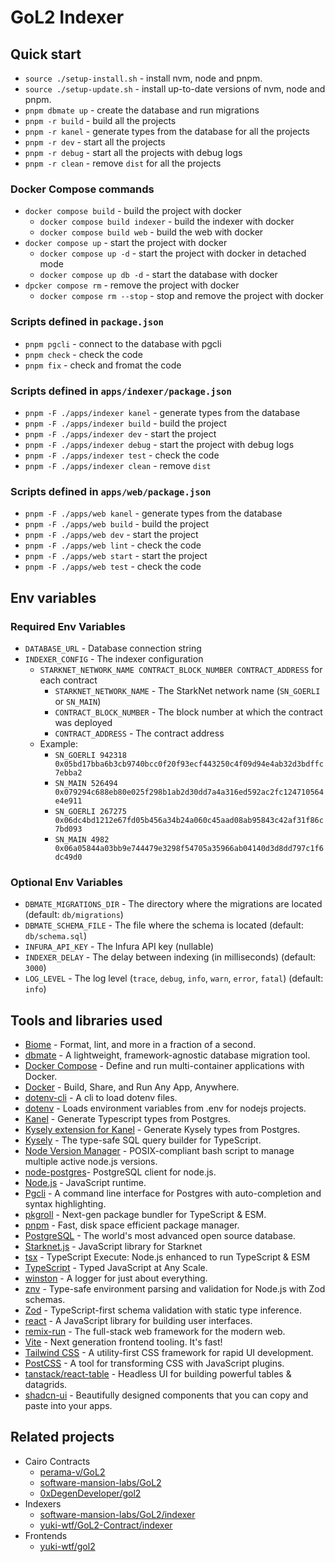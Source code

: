 # GoL2 Indexer

## Quick start

- `source ./setup-install.sh` - install nvm, node and pnpm.
- `source ./setup-update.sh` - install up-to-date versions of nvm, node and pnpm.
- `pnpm dbmate up` - create the database and run migrations
- `pnpm -r build` - build all the projects
- `pnpm -r kanel` - generate types from the database for all the projects
- `pnpm -r dev` - start all the projects
- `pnpm -r debug` - start all the projects with debug logs
- `pnpm -r clean` - remove `dist` for all the projects

### Docker Compose commands

- `docker compose build` - build the project with docker
  - `docker compose build indexer` - build the indexer with docker
  - `docker compose build web` - build the web with docker
- `docker compose up` - start the project with docker
  - `docker compose up -d` - start the project with docker in detached mode
  - `docker compose up db -d` - start the database with docker
- `dpcker compose rm` - remove the project with docker
  - `docker compose rm --stop` - stop and remove the project with docker

### Scripts defined in `package.json`

- `pnpm pgcli` - connect to the database with pgcli
- `pnpm check` - check the code
- `pnpm fix` - check and fromat the code

### Scripts defined in `apps/indexer/package.json`

- `pnpm -F ./apps/indexer kanel` - generate types from the database
- `pnpm -F ./apps/indexer build` - build the project
- `pnpm -F ./apps/indexer dev` - start the project
- `pnpm -F ./apps/indexer debug` - start the project with debug logs
- `pnpm -F ./apps/indexer test` - check the code
- `pnpm -F ./apps/indexer clean` - remove `dist`

### Scripts defined in `apps/web/package.json`

- `pnpm -F ./apps/web kanel` - generate types from the database
- `pnpm -F ./apps/web build` - build the project
- `pnpm -F ./apps/web dev` - start the project
- `pnpm -F ./apps/web lint` - check the code
- `pnpm -F ./apps/web start` - start the project
- `pnpm -F ./apps/web test` - check the code

## Env variables

### Required Env Variables

- `DATABASE_URL` - Database connection string
- `INDEXER_CONFIG` - The indexer configuration
  - `STARKNET_NETWORK_NAME CONTRACT_BLOCK_NUMBER CONTRACT_ADDRESS` for each contract
    - `STARKNET_NETWORK_NAME` - The StarkNet network name (`SN_GOERLI` or `SN_MAIN`)
    - `CONTRACT_BLOCK_NUMBER` - The block number at which the contract was deployed
    - `CONTRACT_ADDRESS` - The contract address
  - Example:
    - `SN_GOERLI 942318 0x05bd17bba6b3cb9740bcc0f20f93ecf443250c4f09d94e4ab32d3bdffc7ebba2`
    - `SN_MAIN 526494 0x079294c688eb80e025f298b1ab2d30dd7a4a316ed592ac2fc124710564e4e911`
    - `SN_GOERLI 267275 0x06dc4bd1212e67fd05b456a34b24a060c45aad08ab95843c42af31f86c7bd093`
    - `SN_MAIN 4982 0x06a05844a03bb9e744479e3298f54705a35966ab04140d3d8dd797c1f6dc49d0`

### Optional Env Variables

- `DBMATE_MIGRATIONS_DIR` - The directory where the migrations are located (default: `db/migrations`)
- `DBMATE_SCHEMA_FILE` - The file where the schema is located (default: `db/schema.sql`)
- `INFURA_API_KEY` - The Infura API key (nullable)
- `INDEXER_DELAY` - The delay between indexing (in milliseconds) (default: `3000`)
- `LOG_LEVEL` - The log level (`trace`, `debug`, `info`, `warn`, `error`, `fatal`) (default: `info`)

## Tools and libraries used

- [Biome](https://biomejs.dev/) - Format, lint, and more in a fraction of a second.
- [dbmate](https://github.com/amacneil/dbmate) - A lightweight, framework-agnostic database migration tool.
- [Docker Compose](https://docs.docker.com/compose/) - Define and run multi-container applications with Docker.
- [Docker](https://www.docker.com/) - Build, Share, and Run Any App, Anywhere.
- [dotenv-cli](https://github.com/venthur/dotenv-cli) - A cli to load dotenv files.
- [dotenv](https://github.com/motdotla/dotenv) - Loads environment variables from .env for nodejs projects.
- [Kanel](https://github.com/kristiandupont/kanel) - Generate Typescript types from Postgres.
- [Kysely extension for Kanel](https://github.com/kristiandupont/kanel/tree/main/packages/kanel-kysely) - Generate Kysely types from Postgres.
- [Kysely](https://kysely.dev/) - The type-safe SQL query builder for TypeScript.
- [Node Version Manager](https://github.com/nvm-sh/nvm) - POSIX-compliant bash script to manage multiple active node.js versions.
- [node-postgres](https://node-postgres.com/)- PostgreSQL client for node.js.
- [Node.js](https://nodejs.org/) - JavaScript runtime.
- [Pgcli](https://www.pgcli.com/) - A command line interface for Postgres with auto-completion and syntax highlighting.
- [pkgroll](https://github.com/privatenumber/pkgroll) - Next-gen package bundler for TypeScript & ESM.
- [pnpm](https://pnpm.io/) - Fast, disk space efficient package manager.
- [PostgreSQL](https://www.postgresql.org/) - The world's most advanced open source database.
- [Starknet.js](https://www.starknetjs.com/) - JavaScript library for Starknet
- [tsx](https://github.com/privatenumber/tsx) - TypeScript Execute: Node.js enhanced to run TypeScript & ESM
- [TypeScript](https://www.typescriptlang.org/) - Typed JavaScript at Any Scale.
- [winston](https://github.com/winstonjs/winston) - A logger for just about everything.
- [znv](https://github.com/lostfictions/znv) - Type-safe environment parsing and validation for Node.js with Zod schemas.
- [Zod](https://zod.dev/) - TypeScript-first schema validation with static type inference.
- [react](https://react.dev/) - A JavaScript library for building user interfaces.
- [remix-run](https://remix.run/) - The full-stack web framework for the modern web.
- [Vite](https://vitejs.dev/) - Next generation frontend tooling. It's fast!
- [Tailwind CSS](https://tailwindcss.com/) - A utility-first CSS framework for rapid UI development.
- [PostCSS](https://postcss.org/) - A tool for transforming CSS with JavaScript plugins.
- [tanstack/react-table](https://tanstack.com/table/latest) - Headless UI for building powerful tables & datagrids.
- [shadcn-ui](https://ui.shadcn.com/) - Beautifully designed components that you can copy and paste into your apps.

## Related projects

- Cairo Contracts
  - [perama-v/GoL2](https://github.com/perama-v/GoL2)
  - [software-mansion-labs/GoL2](https://github.com/software-mansion-labs/GoL2)
  - [0xDegenDeveloper/gol2](https://github.com/0xDegenDeveloper/gol2)
- Indexers
  - [software-mansion-labs/GoL2/indexer](https://github.com/software-mansion-labs/GoL2/tree/main/indexer)
  - [yuki-wtf/GoL2-Contract/indexer](https://github.com/yuki-wtf/GoL2-Contract/tree/main/indexer)
- Frontends
  - [yuki-wtf/gol2](https://github.com/yuki-wtf/gol2)
